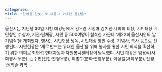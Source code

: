 ```yaml
---
categories: i
title: "한마음 한뜻으로 새롭고 위대한 울산을"
---
```

울산시는 지난달 30일 시청 대강당에서 김두겸 시장과 김기환 시의회 의장, 시민대상·시민창안 수상자, 기관·단체장, 시민 등 500여명이 참석한 가운데 ‘제22회 울산시민의 날 기념식’을 개최했다. 행사는 시민헌장 낭독, 시민대상·창안 수상, 기념사, 축사 등으로 진행된다. 시민헌장은 ‘새로 만드는 위대한 울산’을 위해 봉사를 통한 시민 의식을 확산하기 위한 의미로 최현섭 현대자동차 자원봉사센터장이 낭독했다. 시민 대상은 임용식(사회봉사 부문), 손수민(안전·환경부문), 최종두(문화·관광부문), 이성걸(체육부문), 안경관(학술·과학